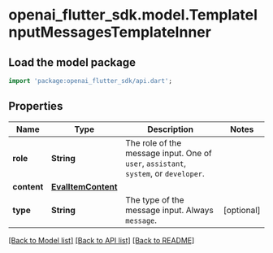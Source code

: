 # openai_flutter_sdk.model.TemplateInputMessagesTemplateInner

## Load the model package
```dart
import 'package:openai_flutter_sdk/api.dart';
```

## Properties
Name | Type | Description | Notes
------------ | ------------- | ------------- | -------------
**role** | **String** | The role of the message input. One of `user`, `assistant`, `system`, or `developer`.  | 
**content** | [**EvalItemContent**](EvalItemContent.md) |  | 
**type** | **String** | The type of the message input. Always `message`.  | [optional] 

[[Back to Model list]](../README.md#documentation-for-models) [[Back to API list]](../README.md#documentation-for-api-endpoints) [[Back to README]](../README.md)



